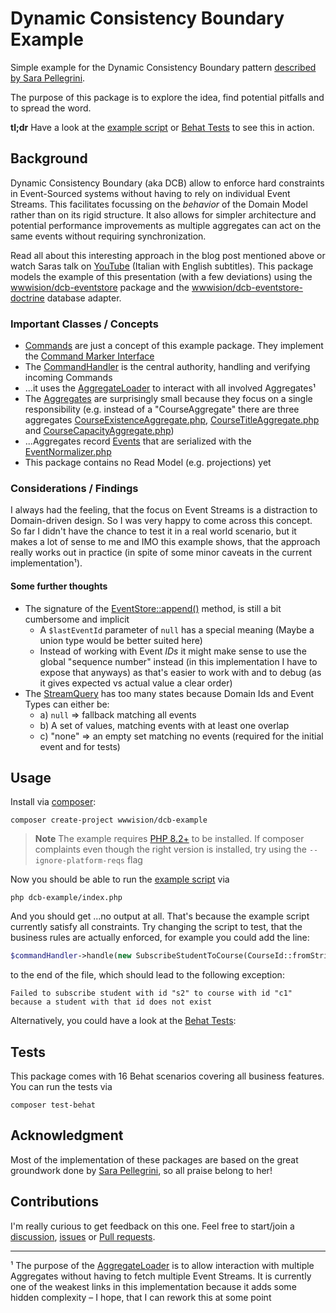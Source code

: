 # Dynamic Consistency Boundary Example

Simple example for the Dynamic Consistency Boundary pattern [described by Sara Pellegrini](https://sara.event-thinking.io/2023/04/kill-aggregate-chapter-1-I-am-here-to-kill-the-aggregate.html).

The purpose of this package is to explore the idea, find potential pitfalls and to spread the word.

**tl;dr** Have a look at the [example script](index.php) or [Behat Tests](tests/Behat) to see this in action.

## Background

Dynamic Consistency Boundary (aka DCB) allow to enforce hard constraints in Event-Sourced systems without having to rely on individual Event Streams.
This facilitates focussing on the _behavior_ of the Domain Model rather than on its rigid structure. It also allows for simpler architecture and potential
performance improvements as multiple aggregates can act on the same events without requiring synchronization.

Read all about this interesting approach in the blog post mentioned above or watch Saras talk on [YouTube](https://www.youtube.com/watch?v=DhhxKoOpJe0&t=150s) (Italian with English subtitles).
This package models the example of this presentation (with a few deviations) using the [wwwision/dcb-eventstore](https://github.com/bwaidelich/dcb-eventstore) package and the [wwwision/dcb-eventstore-doctrine](https://raw.githubusercontent.com/bwaidelich/dcb-eventstore-doctrine/main/composer.json) database adapter.

### Important Classes / Concepts

* [Commands](src/Command) are just a concept of this example package. They implement the [Command Marker Interface](src/Command/Command.php)
* The [CommandHandler](src/CommandHandler.php) is the central authority, handling and verifying incoming Commands
* ...it uses the [AggregateLoader](https://github.com/bwaidelich/dcb-eventstore/blob/main/src/Aggregate/AggregateLoader.php) to interact with all involved Aggregates¹
* The [Aggregates](src/Model/Aggregate) are surprisingly small because they focus on a single responsibility (e.g. instead of a "CourseAggregate" there are three aggregates [CourseExistenceAggregate.php](src/Model/Aggregate/CourseExistenceAggregate.php), [CourseTitleAggregate.php](src/Model/Aggregate/CourseTitleAggregate.php) and [CourseCapacityAggregate.php](src/Model/Aggregate/CourseCapacityAggregate.php))
* ...Aggregates record [Events](src/Event) that are serialized with the [EventNormalizer.php](src/Event/Normalizer/EventNormalizer.php)
* This package contains no Read Model (e.g. projections) yet

### Considerations / Findings

I always had the feeling, that the focus on Event Streams is a distraction to Domain-driven design. So I was very happy to come across this concept.
So far I didn't have the chance to test it in a real world scenario, but it makes a lot of sense to me and IMO this example shows, that the approach
really works out in practice (in spite of some minor caveats in the current implementation¹).

#### Some further thoughts

* The signature of the [EventStore::append()](https://github.com/bwaidelich/dcb-eventstore/blob/main/src/EventStore.php#L36) method, is still a bit cumbersome and implicit
  * A `$lastEventId` parameter of `null` has a special meaning (Maybe a union type would be better suited here)
  * Instead of working with Event *IDs* it might make sense to use the global "sequence number" instead (in this implementation I have to expose that anyways) as that's easier to work with and to debug (as it gives expected vs actual value a clear order)
* The [StreamQuery](https://github.com/bwaidelich/dcb-eventstore/blob/main/src/Model/StreamQuery.php) has too many states because Domain Ids and Event Types can either be:
  * a) `null` => fallback matching all events
  * b) A set of values, matching events with at least one overlap
  * c) "none" => an empty set matching no events (required for the initial event and for tests)

## Usage

Install via [composer](https://getcomposer.org):

```shell
composer create-project wwwision/dcb-example
```

> **Note**
> The example requires [PHP 8.2+](https://www.php.net/) to be installed.
> If composer complaints even though the right version is installed, try using the `--ignore-platform-reqs` flag

Now you should be able to run the [example script](index.php) via

```shell
php dcb-example/index.php
```

And you should get ...no output at all. That's because the example script currently satisfy all constraints.
Try changing the script to test, that the business rules are actually enforced, for example you could add the line:

```php
$commandHandler->handle(new SubscribeStudentToCourse(CourseId::fromString('c1'), StudentId::fromString('s2')));
```

to the end of the file, which should lead to the following exception:

```
Failed to subscribe student with id "s2" to course with id "c1" because a student with that id does not exist
```

Alternatively, you could have a look at the [Behat Tests](tests/Behat):

## Tests

This package comes with 16 Behat scenarios covering all business features.
You can run the tests via

```shell
composer test-behat
```

## Acknowledgment

Most of the implementation of these packages are based on the great groundwork done by [Sara Pellegrini](https://sara.event-thinking.io/), so all praise belong to her!

## Contributions

I'm really curious to get feedback on this one.
Feel free to start/join a [discussion](https://github.com/bwaidelich/dcb-example/discussions), [issues](https://github.com/bwaidelich/dcb-example/issues) or [Pull requests](https://github.com/bwaidelich/dcb-example/pulls).

-----

¹ The purpose of the [AggregateLoader](https://github.com/bwaidelich/dcb-eventstore/blob/main/src/Aggregate/AggregateLoader.php)
is to allow interaction with multiple Aggregates without having to fetch multiple Event Streams.
It is currently one of the weakest links in this implementation because it adds some hidden complexity – I hope, that I
can rework this at some point 
